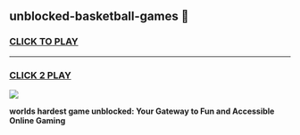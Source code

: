 
## unblocked-basketball-games 👋
<h3>
<a href="https://premium.freeplayer.one?title=unblocked-basketball-games&ref=14F">CLICK TO PLAY</a></h3>
<hr>

<h3>
<a href="https://premium.freeplayer.one?title=unblocked-basketball-games&ref=14F">CLICK 2 PLAY</a>
  
</h3>

<a href="https://premium.freeplayer.one?title=unblocked-basketball-games&ref=12F/"><img src="https://clearcache.store/games.png"></a>


**worlds hardest game unblocked: Your Gateway to Fun and Accessible Online Gaming**
